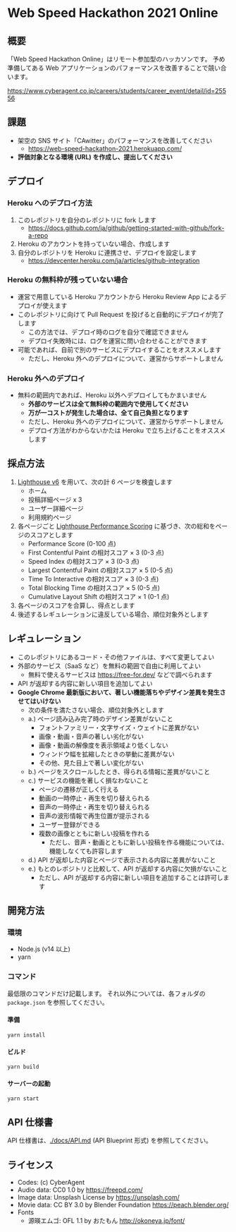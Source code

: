 # Web Speed Hackathon 2021 Online

## 概要

「Web Speed Hackathon Online」はリモート参加型のハッカソンです。
予め準備してある Web アプリケーションのパフォーマンスを改善することで競い合います。

https://www.cyberagent.co.jp/careers/students/career_event/detail/id=25556

## 課題

- 架空の SNS サイト「CAwitter」のパフォーマンスを改善してください
  - https://web-speed-hackathon-2021.herokuapp.com/
- **評価対象となる環境 (URL) を作成し、提出してください**

## デプロイ

### Heroku へのデプロイ方法

1. このレポジトリを自分のレポジトリに fork します
   - https://docs.github.com/ja/github/getting-started-with-github/fork-a-repo
2. Heroku のアカウントを持っていない場合、作成します
3. 自分のレポジトリを Heroku に連携させ、デプロイを設定します
   - https://devcenter.heroku.com/ja/articles/github-integration

### Heroku の無料枠が残っていない場合

- 運営で用意している Heroku アカウントから Heroku Review App によるデプロイが使えます
- このレポジトリに向けて Pull Request を投げると自動的にデプロイが完了します
  - この方法では、デプロイ時のログを自分で確認できません
  - デプロイ失敗時には、ログを運営に問い合わせることができます
- 可能であれば、自前で別のサービスにデプロイすることをオススメします
  - ただし、Heroku 外へのデプロイについて、運営からサポートしません

### Heroku 外へのデプロイ

- 無料の範囲内であれば、Heroku 以外へデプロイしてもかまいません
  - **外部のサービスは全て無料枠の範囲内で使用してください**
  - **万が一コストが発生した場合は、全て自己負担となります**
  - ただし、Heroku 外へのデプロイについて、運営からサポートしません
  - デプロイ方法がわからないかたは Heroku で立ち上げることをオススメします

## 採点方法

1. [Lighthouse v6](https://github.com/GoogleChrome/lighthouse) を用いて、次の計 6 ページを検査します
   - ホーム
   - 投稿詳細ページ x 3
   - ユーザー詳細ページ
   - 利用規約ページ
2. 各ページごと [Lighthouse Performance Scoring](https://web.dev/performance-scoring/#lighthouse-6) に基づき、次の総和をページのスコアとします
   - Performance Score (0-100 点)
   - First Contentful Paint の相対スコア × 3 (0-3 点)
   - Speed Index の相対スコア × 3 (0-3 点)
   - Largest Contentful Paint の相対スコア × 5 (0-5 点)
   - Time To Interactive の相対スコア × 3 (0-3 点)
   - Total Blocking Time の相対スコア × 5 (0-5 点)
   - Cumulative Layout Shift の相対スコア × 1 (0-1 点)
3. 各ページのスコアを合算し、得点とします
4. 後述するレギュレーションに違反している場合、順位対象外とします

## レギュレーション

- このレポジトリにあるコード・その他ファイルは、すべて変更してよい
- 外部のサービス（SaaS など）を無料の範囲で自由に利用してよい
  - 無料で使えるサービスは https://free-for.dev/ などで調べられます
- API が返却する内容に新しい項目を追加してよい
- **Google Chrome 最新版において、著しい機能落ちやデザイン差異を発生させてはいけない**
  - 次の条件を満たさない場合、順位対象外とします
  - a.) ページ読み込み完了時のデザイン差異がないこと
    - フォントファミリー・文字サイズ・ウェイトに差異がない
    - 画像・動画・音声の著しい劣化がない
    - 画像・動画の解像度を表示領域より低くしない
    - ウィンドウ幅を拡縮したときの挙動に差異がない
    - その他、見た目上で著しい変化がない
  - b.) ページをスクロールしたとき、得られる情報に差異がないこと
  - c.) サービスの機能を著しく損なわないこと
    - ページの遷移が正しく行える
    - 動画の一時停止・再生を切り替えられる
    - 音声の一時停止・再生を切り替えられる
    - 音声の波形情報で再生位置が提示される
    - ユーザー登録ができる
    - 複数の画像とともに新しい投稿を作れる
      - ただし、音声・動画とともに新しい投稿を作る機能については、機能しなくても許容します
  - d.) API が返却した内容とページで表示される内容に差異がないこと
  - e.) もとのレポジトリと比較して、API が返却する内容に欠損がないこと
    - ただし、API が返却する内容に新しい項目を追加することは許可します

## 開発方法

### 環境

- Node.js (v14 以上)
- yarn

### コマンド

最低限のコマンドだけ記載します。
それ以外については、各フォルダの `package.json` を参照してください。

#### 準備

```
yarn install
```

#### ビルド

```
yarn build
```

#### サーバーの起動

```
yarn start
```

## API 仕様書

API 仕様書は、[./docs/API.md](./docs/API.md) (API Blueprint 形式) を参照してください。

## ライセンス

- Codes: (c) CyberAgent
- Audio data: CC0 1.0 by https://freepd.com/
- Image data: Unsplash License by https://unsplash.com/
- Movie data: CC BY 3.0 by Blender Foundation https://peach.blender.org/
- Fonts
  - 源暎エムゴ: OFL 1.1 by おたもん http://okoneya.jp/font/
